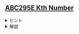 <!--
author: HARADA Kento
-->
## [ABC295E Kth Number](https://atcoder.jp/contests/abc295/tasks/abc295_e)

<details><summary> ヒント </summary>

求める期待値は  
$\sum_{i=1}^{M} (i \times (K番目に大きい数がiになる確率))$ 
と表せます。この式を式変形しましょう。

</details>

<details><summary> 解説 </summary>

$K$ 番目に大きい数が $i$ になる確率を $p_i$ とします。すると、求める期待値は  $\sum_{i=1}^{M} (i \times p_i)$ と表せます。この式を式変形します。  

例えば、$M = 5$ とします。すると、$\sum_{i=1}^{M} (i \times p_i)$  は以下の図で青い部分の面積に対応します。

![before](https://hackmd.io/_uploads/SyplH-v4C.png)


上図について少し視点を変えると、求める期待値は次の図のオレンジの部分の面積と一致します。

![after](https://hackmd.io/_uploads/rJ_WrWvEA.png)


故に、$K$ 番目に大きい数が $i$ 以上になる確率を $q_i$ とすると、  
$\sum_{i=1}^{M} (i \times p_i) = \sum_{i=1}^{M}q_i$  
と変形することができます。

$q_i$ は「操作1を行った後 $A_j \geq i$ を満たす $j$ が $N+1-K$ 個以上ある確率」です。これは、$A$ に含まれる $0$ の内 $i$ 以上に置き換えられるものの数を全探索することで求めることができます。計算量は実装方針によって $\mathrm{O}(NM)$ や $\mathrm{O}(NM \log N)$ になります。

[実装例(C++)](https://atcoder.jp/contests/abc295/submissions/54045481)

</details>

